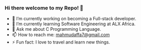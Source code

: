 ### Hi there welcome to my Repo! 👋

- 🔭 I’m currently working on becoming a Full-stack developer.
- 🌱 I’m currently learning Software Engineering at ALX Africa.
- 💬 Ask me about C Programming Language.
- 📫 How to reach me: mahmudaffa7@gmail.com
- ⚡ Fun fact: I love to travel and learn new things.
